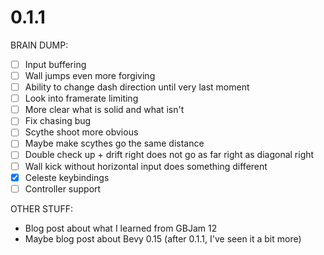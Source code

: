 # 0.1.1

BRAIN DUMP:

- [ ] Input buffering
- [ ] Wall jumps even more forgiving 
- [ ] Ability to change dash direction until very last moment
- [ ] Look into framerate limiting
- [ ] More clear what is solid and what isn't
- [ ] Fix chasing bug
- [ ] Scythe shoot more obvious
- [ ] Maybe make scythes go the same distance
- [ ] Double check up + drift right does not go as far right as diagonal right
- [ ] Wall kick without horizontal input does something different
- [x] Celeste keybindings
- [ ] Controller support

OTHER STUFF:

- Blog post about what I learned from GBJam 12
- Maybe blog post about Bevy 0.15 (after 0.1.1, I've seen it a bit more)
